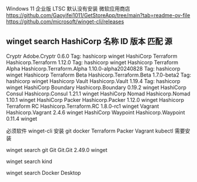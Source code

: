 Windows 11 企业版 LTSC 默认没有安装 微软应用商店
https://github.com/Gaoyifei1011/GetStoreApp/tree/main?tab=readme-ov-file
https://github.com/microsoft/winget-cli/releases

 winget search HashiCorp
名称                      ID                        版本                 匹配           源
----------------------------------------------------------------------------------------------
Cryptr                    Adobe.Cryptr              0.6.0                Tag: hashicorp winget
HashiCorp Terraform       Hashicorp.Terraform       1.12.0               Tag: hashicorp winget
Hashicorp Terraform Alpha Hashicorp.Terraform.Alpha 1.10.0-alpha20240828 Tag: hashicorp winget
Hashicorp Terraform Beta  Hashicorp.Terraform.Beta  1.7.0-beta2          Tag: hashicorp winget
Hashicorp Vault           Hashicorp.Vault           1.19.4               Tag: hashicorp winget
HashiCorp Boundary        Hashicorp.Boundary        0.19.2                              winget
HashiCorp Consul          Hashicorp.Consul          1.21.1                              winget
HashiCorp Nomad           Hashicorp.Nomad           1.10.1                              winget
HashiCorp Packer          Hashicorp.Packer          1.12.0                              winget
Hashicorp Terraform RC    Hashicorp.Terraform.RC    1.8.0-rc1                           winget
Vagrant                   Hashicorp.Vagrant         2.4.6                               winget
HashiCorp Waypoint        Hashicorp.Waypoint        0.11.4                              winget

必须软件 winget-cli 
安装 git docker  Terraform  Packer Vagrant  kubectl 需要安装

 winget search git
 Git                                   Git.Git                         2.49.0                winget

  winget search kind

  winget search  Docker Desktop 
